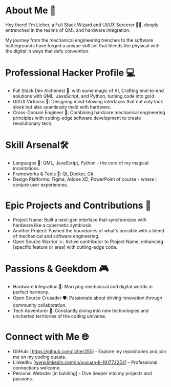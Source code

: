 # About Me 👾

Hey there! I'm Licher, a Full Stack Wizard and UI/UX Sorcerer 🧙‍♂️, deeply entrenched in the realms of QML and hardware integration. 

My journey from the mechanical engineering trenches to the software battlegrounds 
have forged a unique skill set that blends the physical with the digital in ways that defy convention.

# Professional Hacker Profile 💻
- Full Stack Dev Alchemist 🧪: with some magic of AI, Crafting end-to-end solutions with QML, JavaScript, and Python, turning code into gold.
- UI/UX Virtuoso 🎨: Designing mind-blowing interfaces that not only look sleek but also seamlessly meld with hardware.
- Cross-Domain Engineer 🔧: Combining hardcore mechanical engineering principles with cutting-edge software development to create revolutionary tech.
  
# Skill Arsenal🛠️
- Languages 📝: QML, JavaScript, Python - the core of my magical incantations.
- Frameworks & Tools 🧰: Qt, Docker, Git
- Design Platforms: Figma, Adobe XD, PowerPoint of course - where I conjure user experiences.
# Epic Projects and Contributions 🚀
- Project Name: Built a next-gen interface that synchronizes with hardware like a cybernetic symbiosis.
- Another Project: Pushed the boundaries of what's possible with a blend of mechanical and software engineering.
- Open Source Warrior ⚔️: Active contributor to Project Name, enhancing [specific feature or area] with cutting-edge code.
# Passions & Geekdom 🎮
- Hardware Integration 🤖: Marrying mechanical and digital worlds in perfect harmony.
- Open Source Crusader 🛡️: Passionate about driving innovation through community collaboration.
- Tech Adventurer 🧗: Constantly diving into new technologies and uncharted territories of the coding universe.
# Connect with Me 🌐
- GitHub: [https://github.com/licher255] - Explore my repositories and join me on my coding quests.
- LinkedIn: [www.linkedin.com/in/yuxuan-li-191772254] - Professional connections welcome.
- Personal Website: [in buliding] - Dive deeper into my projects and passions.
